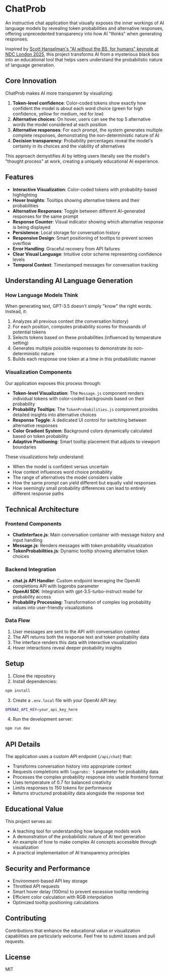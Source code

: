 # ChatProb

An instructive chat application that visually exposes the inner workings of AI language models by revealing token probabilities and alternative responses, offering unprecedented transparency into how AI "thinks" when generating responses.

Inspired by [Scott Hanselman's "AI without the BS, for humans" keynote at NDC London 2025](https://www.youtube.com/watch?v=kYUicaho5k8), this project transforms AI from a mysterious black box into an educational tool that helps users understand the probabilistic nature of language generation.

## Core Innovation

ChatProb makes AI more transparent by visualizing:

1. **Token-level confidence**: Color-coded tokens show exactly how confident the model is about each word choice (green for high confidence, yellow for medium, red for low)
2. **Alternative choices**: On hover, users can see the top 5 alternative words the model considered at each position
3. **Alternative responses**: For each prompt, the system generates multiple complete responses, demonstrating the non-deterministic nature of AI
4. **Decision transparency**: Probability percentages reveal the model's certainty in its choices and the viability of alternatives

This approach demystifies AI by letting users literally see the model's "thought process" at work, creating a uniquely educational AI experience.

## Features

- **Interactive Visualization**: Color-coded tokens with probability-based highlighting
- **Hover Insights**: Tooltips showing alternative tokens and their probabilities
- **Alternative Responses**: Toggle between different AI-generated responses for the same prompt
- **Response Counter**: Visual indicator showing which alternative response is being displayed
- **Persistence**: Local storage for conversation history
- **Responsive Design**: Smart positioning of tooltips to prevent screen overflow
- **Error Handling**: Graceful recovery from API failures
- **Clear Visual Language**: Intuitive color scheme representing confidence levels
- **Temporal Context**: Timestamped messages for conversation tracking

## Understanding AI Language Generation

### How Language Models Think

When generating text, GPT-3.5 doesn't simply "know" the right words. Instead, it:

1. Analyzes all previous context (the conversation history)
2. For each position, computes probability scores for thousands of potential tokens
3. Selects tokens based on these probabilities (influenced by temperature setting)
4. Generates multiple possible responses to demonstrate its non-deterministic nature
5. Builds each response one token at a time in this probabilistic manner

### Visualization Components

Our application exposes this process through:

- **Token-level Visualization**: The `Message.js` component renders individual tokens with color-coded backgrounds based on their probability
- **Probability Tooltips**: The `TokenProbabilities.js` component provides detailed insights into alternative choices
- **Response Toggle**: A dedicated UI control for switching between alternative responses
- **Color Gradient System**: Background colors dynamically calculated based on token probability
- **Adaptive Positioning**: Smart tooltip placement that adjusts to viewport boundaries

These visualizations help understand:

- When the model is confident versus uncertain
- How context influences word choice probability
- The range of alternatives the model considers viable
- How the same prompt can yield different but equally valid responses
- How seemingly small probability differences can lead to entirely different response paths

## Technical Architecture

### Frontend Components
- **ChatInterface.js**: Main conversation container with message history and input handling
- **Message.js**: Renders messages with token probability visualization
- **TokenProbabilities.js**: Dynamic tooltip showing alternative token choices

### Backend Integration
- **chat.js API Handler**: Custom endpoint leveraging the OpenAI completions API with logprobs parameter
- **OpenAI SDK**: Integration with gpt-3.5-turbo-instruct model for probability access
- **Probability Processing**: Transformation of complex log probability values into user-friendly visualizations

### Data Flow
1. User messages are sent to the API with conversation context
2. The API returns both the response text and token probability data
3. The interface renders this data with interactive visualization
4. Hover interactions reveal deeper probability insights

## Setup

1. Clone the repository
2. Install dependencies:
```bash
npm install
```

3. Create a `.env.local` file with your OpenAI API key:
```bash
OPENAI_API_KEY=your_api_key_here
```

4. Run the development server:
```bash
npm run dev
```

## API Details

The application uses a custom API endpoint (`/api/chat`) that:
- Transforms conversation history into appropriate context
- Requests completions with `logprobs: 5` parameter for probability data
- Processes the complex probability response into usable frontend format
- Uses temperature of 0.7 for balanced creativity
- Limits responses to 150 tokens for performance
- Returns structured probability data alongside the response text

## Educational Value

This project serves as:
- A teaching tool for understanding how language models work
- A demonstration of the probabilistic nature of AI text generation
- An example of how to make complex AI concepts accessible through visualization
- A practical implementation of AI transparency principles

## Security and Performance

- Environment-based API key storage
- Throttled API requests
- Smart hover delay (100ms) to prevent excessive tooltip rendering
- Efficient color calculation with RGB interpolation
- Optimized tooltip positioning calculations

## Contributing

Contributions that enhance the educational value or visualization capabilities are particularly welcome. Feel free to submit issues and pull requests.

## License

MIT